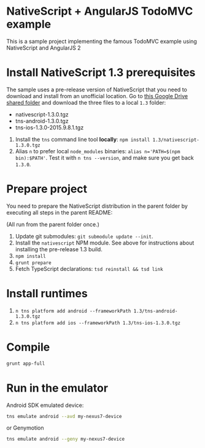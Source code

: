 # NativeScript + AngularJS TodoMVC example

This is a sample project implementing the famous TodoMVC example using NativeScript and AngularJS 2

# Install NativeScript 1.3 prerequisites

The sample uses a pre-release version of NativeScript that you need to download and install from an unofficial location. Go to [this Google Drive shared folder](https://drive.google.com/folderview?id=0B2NbnkQbtc4MY0NINlNKdWtHZms&usp=sharing) and download the three files to a local `1.3` folder:

* nativescript-1.3.0.tgz
* tns-android-1.3.0.tgz
* tns-ios-1.3.0-2015.9.8.1.tgz

1. Install the `tns` command line tool **locally**: `npm install 1.3/nativescript-1.3.0.tgz`
2. Alias `n` to prefer local `node_modules` binaries: `alias n='PATH=$(npm bin):$PATH'`. Test it with `n tns --version`, and make sure you get back `1.3.0`.

# Prepare project

You need to prepare the NativeScript distribution in the parent folder by executing all steps in the parent README:

(All run from the parent folder once.)

1. Update git submodules: `git submodule update --init`.
2. Install the `nativescript` NPM module. See above for instructions about installing the pre-release 1.3 build.
3. `npm install`
4. `grunt prepare`
5. Fetch TypeScript declarations: `tsd reinstall && tsd link`

# Install runtimes

1. `n tns platform add android --frameworkPath 1.3/tns-android-1.3.0.tgz`
1. `n tns platform add ios --frameworkPath 1.3/tns-ios-1.3.0.tgz`

# Compile

```sh
grunt app-full
```

# Run in the emulator

Android SDK emulated device:

```sh
tns emulate android --avd my-nexus7-device
```

or Genymotion

```sh
tns emulate android --geny my-nexus7-device
```
